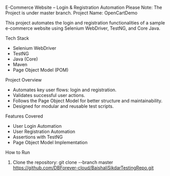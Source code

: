 E-Commerce Website – Login & Registration Automation
Please Note: The Project is under master branch.
Project Name: OpenCartDemo

This project automates the login and registration functionalities of a sample e-commerce website using Selenium WebDriver, TestNG, and Core Java.

Tech Stack
- Selenium WebDriver
- TestNG
- Java (Core)
- Maven
- Page Object Model (POM)

Project Overview
- Automates key user flows: login and registration.
- Validates successful user actions.
- Follows the Page Object Model for better structure and maintainability.
- Designed for modular and reusable test scripts.

Features Covered
- User Login Automation
- User Registration Automation
- Assertions with TestNG
- Page Object Model Implementation

How to Run
1. Clone the repository:
git clone --branch master https://github.com/DBForever-cloud/BaishaliSikdarTestingRepo.git


